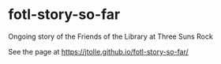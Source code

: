 # fotl-story-so-far
Ongoing story of the Friends of the Library at Three Suns Rock

See the page at https://jtolle.github.io/fotl-story-so-far/
